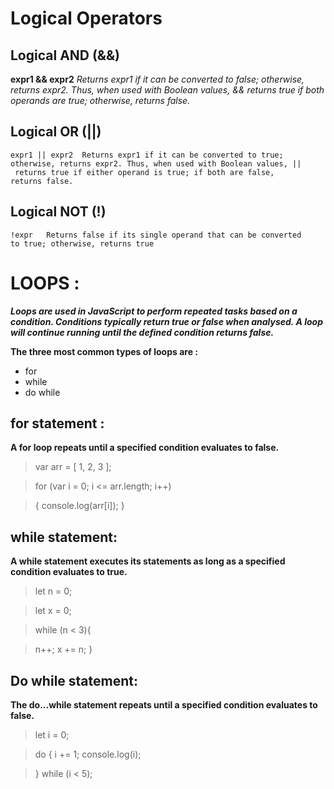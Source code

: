 # Logical Operators 


## Logical AND (&&)
  **expr1 && expr2**  *Returns expr1 if it can be converted to false; otherwise, returns expr2. Thus, when used with Boolean values, && returns true if both operands are true; otherwise, returns false.*


## Logical OR (||)
	expr1 || expr2	Returns expr1 if it can be converted to true; otherwise, returns expr2. Thus, when used with Boolean values, || returns true if either operand is true; if both are false, returns false.


## Logical NOT (!)

	!expr	Returns false if its single operand that can be converted to true; otherwise, returns true 

# LOOPS :


***Loops are used in JavaScript to perform repeated tasks based on a condition. Conditions typically return true or false when analysed. A loop will continue running until the defined condition returns false.***

**The three most common types of loops are :**
* for
* while
* do while

## for statement :

**A for loop repeats until a specified condition evaluates to false.**
> var arr = [ 1, 2, 3 ];

>for (var i = 0; i <= arr.length; i++)

>{ console.log(arr[i]); }

## while statement:

**A while statement executes its statements as long as a specified condition evaluates to true.**

>let n = 0;

>let x = 0;

>while (n < 3){

 > n++;
  >x += n;
>}

## Do while statement:

**The do...while statement repeats until a specified condition evaluates to false.**

>let i = 0;

>do {
  >i += 1;
  >console.log(i);
  
>} while (i < 5);

